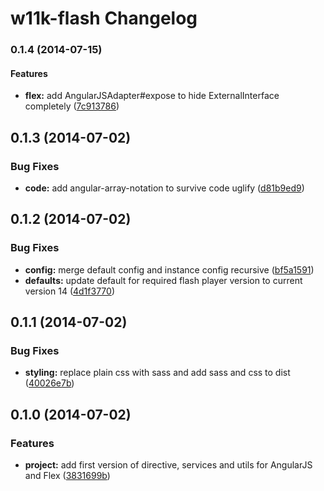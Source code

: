# w11k-flash Changelog


<a name="0.1.4"></a>
### 0.1.4 (2014-07-15)


#### Features

* **flex:** add AngularJSAdapter#expose to hide ExternalInterface completely ([7c913786](https://github.com/w11k/w11k-flash/commit/7c91378677fe1d0fff4400e3400f433c065e661e))


<a name="0.1.3"></a>
## 0.1.3 (2014-07-02)


### Bug Fixes

* **code:** add angular-array-notation to survive code uglify ([d81b9ed9](https://github.com/w11k/w11k-flash/commit/d81b9ed9e18a9e7c7efa9ce07235f148b1388152))


<a name="0.1.2"></a>
## 0.1.2 (2014-07-02)


### Bug Fixes

* **config:** merge default config and instance config recursive ([bf5a1591](https://github.com/w11k/w11k-flash/commit/bf5a15916cbbdc0de4b9cb75ed285a4bb10b07e8))
* **defaults:** update default for required flash player version to current version 14 ([4d1f3770](https://github.com/w11k/w11k-flash/commit/4d1f377056aaa3751e9a76190ec962f507a7eb19))


<a name="0.1.1"></a>
## 0.1.1 (2014-07-02)


### Bug Fixes

* **styling:** replace plain css with sass and add sass and css to dist ([40026e7b](https://github.com/w11k/w11k-flash/commit/40026e7b7139f96db56ecd45caf0e69feebb43ea))


<a name="0.1.0"></a>
## 0.1.0 (2014-07-02)


### Features

* **project:** add first version of directive, services and utils for AngularJS and Flex ([3831699b](https://github.com/w11k/w11k-flash/commit/3831699b3ebe452bf1e11496ba4f12e656731686))
